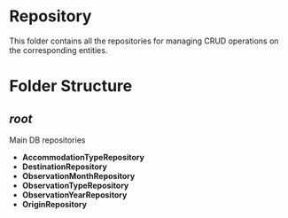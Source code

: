# Repository

This folder contains all the repositories for managing CRUD operations on the corresponding entities.

# Folder Structure

## <em>root</em>

Main DB repositories

- <strong>AccommodationTypeRepository</strong>
- <strong>DestinationRepository</strong>
- <strong>ObservationMonthRepository</strong>
- <strong>ObservationTypeRepository</strong>
- <strong>ObservationYearRepository</strong>
- <strong>OriginRepository</strong>